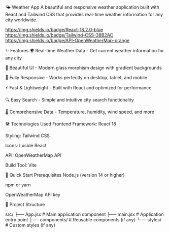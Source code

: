🌤️ Weather App
A beautiful and responsive weather application built with React and Tailwind CSS that provides real-time weather information for any city worldwide.

https://img.shields.io/badge/React-18.2.0-blue https://img.shields.io/badge/Tailwind-CSS-38B2AC https://img.shields.io/badge/API-OpenWeatherMap-orange

✨ Features
🌍 Real-time Weather Data - Get current weather information for any city

🎨 Beautiful UI - Modern glass morphism design with gradient backgrounds

📱 Fully Responsive - Works perfectly on desktop, tablet, and mobile

⚡ Fast & Lightweight - Built with React and optimized for performance

🔍 Easy Search - Simple and intuitive city search functionality

🌡️ Comprehensive Data - Temperature, humidity, wind speed, and more

🛠️ Technologies Used
Frontend Framework: React 18

Styling: Tailwind CSS

Icons: Lucide React

API: OpenWeatherMap API

Build Tool: Vite

🚀 Quick Start
Prerequisites
Node.js (version 14 or higher)

npm or yarn

OpenWeatherMap API key

📁 Project Structure

src/
├── App.jsx              # Main application component
├── main.jsx            # Application entry point
├── components/         # Reusable components (if any)
└── styles/            # Custom styles (if any)